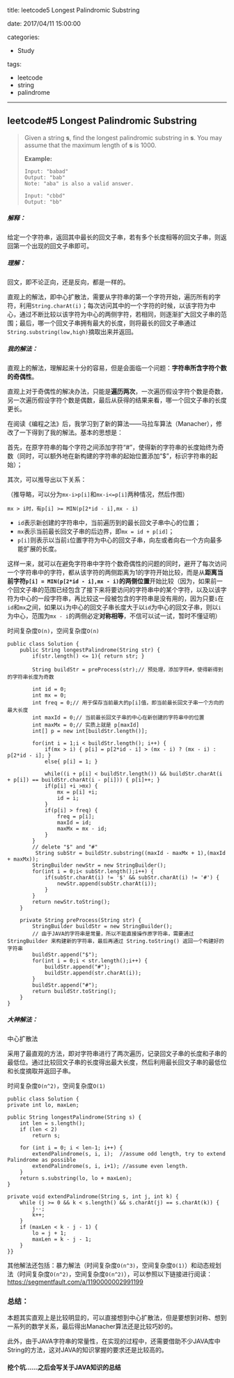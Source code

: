 title: leetcode5 Longest Palindromic Substring

date: 2017/04/11 15:00:00

categories:

- Study

tags:

- leetcode
- string
- palindrome

---

## leetcode#5 Longest Palindromic Substring

>Given a string **s**, find the longest palindromic substring in **s**. You may assume that the maximum length of **s** is 1000.
>
>**Example:**
>
>```
>Input: "babad"
>Output: "bab"
>Note: "aba" is also a valid answer.
>
>Input: "cbbd"
>Output: "bb"
>```
>

##### 解释：

给定一个字符串，返回其中最长的回文子串，若有多个长度相等的回文子串，则返回第一个出现的回文子串即可。

##### 理解：

回文，即不论正向，还是反向，都是一样的。

直观上的解法，即中心扩散法，需要从字符串的第一个字符开始，遍历所有的字符，利用`String.charAt(i)`；每次访问其中的一个字符的时候，以该字符为中心，通过不断比较以该字符为中心的两侧字符，若相同，则逐渐扩大回文子串的范围；最后，哪一个回文子串拥有最大的长度，则将最长的回文子串通过`String.substring(low,high)`摘取出来并返回。

##### 我的解法：

直观上的解法，理解起来十分的容易，但是会面临一个问题：**字符串所含字符个数的奇偶性**。

直观上对于奇偶性的解决办法，只能是**遍历两次**，一次遍历假设字符个数是奇数，另一次遍历假设字符个数是偶数，最后从获得的结果来看，哪一个回文子串的长度更长。

在阅读《编程之法》后，我学习到了新的算法——马拉车算法（Manacher），修改了一下得到了我的解法。基本的思想是：

首先，在原字符串的每个字符之间添加字符“#”，使得新的字符串的长度始终为奇数（同时，可以额外地在新构建的字符串的起始位置添加“$”，标识字符串的起始）；

其次，可以推导出以下关系：

（推导略，可以分为`mx-i>p[i]`和`mx-i<=p[i]`两种情况，然后作图）

`mx > i时，有p[i] >= MIN(p[2*id - i],mx - i)` 

- `id`表示新创建的字符串中，当前遍历到的最长回文子串中心的位置；
- `mx`表示当前最长回文子串的后边界，即`mx = id + p[id]`；
- `p[i]`则表示以当前`i`位置字符为中心的回文子串，向左或者向右一个方向最多能扩展的长度。

这样一来，就可以在避免字符串中字符个数奇偶性的问题的同时，避开了每次访问一个字符串中的字符，都从该字符的两侧距离为1的字符开始比较，而是从**距离当前字符`p[i] = MIN(p[2*id - i],mx - i)`的两侧位置**开始比较（因为，如果前一个回文子串的范围已经包含了接下来将要访问的字符串中的某个字符，以及以该字符为中心的一段字符串，再比较这一段被包含的字符串是没有用的，因为只要`i`在`id`和`mx`之间，如果以`i`为中心的回文子串长度大于以`id`为中心的回文子串，则以`i`为中心，范围为`mx - i`的两侧必定**对称相等**，不信可以试一试，暂时不懂证明）

时间复杂度`O(n)`，空间复杂度`O(n)`

```
public class Solution {
    public String longestPalindrome(String str) {
        if(str.length() <= 1){ return str; }

        String buildStr = preProcess(str);// 预处理，添加字符#，使得新得到的字符串长度为奇数
        
        int id = 0;
        int mx = 0;
        int freq = 0;// 用于保存当前最大的p[i]值，即当前最长回文子串一个方向的最大长度
        int maxId = 0;// 当前最长回文子串的中心在新创建的字符串中的位置
        int maxMx = 0;// 实质上就是 p[maxId]
        int[] p = new int[buildStr.length()];
        
        for(int i = 1;i < buildStr.length(); i++) {
            if(mx > i) { p[i] = p[2*id - i] > (mx - i) ? (mx - i) : p[2*id - i]; }
            else{ p[i] = 1; }
            
            while((i + p[i] < buildStr.length()) && buildStr.charAt(i + p[i]) == buildStr.charAt(i - p[i])) { p[i]++; }
            if(p[i] +i >mx) {
                mx = p[i] +i;
                id = i;
            }
            if(p[i] > freq) {
                freq = p[i];
                maxId = id;
                maxMx = mx - id;
            }
        }
        // delete "$" and "#"
         String subStr = buildStr.substring((maxId - maxMx + 1),(maxId + maxMx));
        StringBuilder newStr = new StringBuilder();
        for(int i = 0;i< subStr.length();i++) {
            if(subStr.charAt(i) != '$' && subStr.charAt(i) != '#') {
                newStr.append(subStr.charAt(i));
            }
        }
        return newStr.toString();
    }

    private String preProcess(String str) {
        StringBuilder buildStr = new StringBuilder();
        // 由于JAVA的字符串是常量，所以不能直接操作原字符串，需要通过 StringBuilder 来构建新的字符串，最后再通过 String.toString() 返回一个构建好的字符串
        buildStr.append("$");
        for(int i = 0;i < str.length();i++) {
            buildStr.append("#");
            buildStr.append(str.charAt(i));
        }
        buildStr.append("#");
        return buildStr.toString();
    }
}
```

##### 大神解法：

中心扩散法

采用了最直观的方法，即对字符串进行了两次遍历，记录回文子串的长度和子串的最低位。通过比较回文子串的长度得出最大长度，然后利用最长回文子串的最低位和长度摘取并返回子串。

时间复杂度`O(n^2)`，空间复杂度`O(1)`

```
public class Solution {
private int lo, maxLen;

public String longestPalindrome(String s) {
	int len = s.length();
	if (len < 2)
		return s;
	
    for (int i = 0; i < len-1; i++) {
     	extendPalindrome(s, i, i);  //assume odd length, try to extend Palindrome as possible
     	extendPalindrome(s, i, i+1); //assume even length.
    }
    return s.substring(lo, lo + maxLen);
}

private void extendPalindrome(String s, int j, int k) {
	while (j >= 0 && k < s.length() && s.charAt(j) == s.charAt(k)) {
		j--;
		k++;
	}
	if (maxLen < k - j - 1) {
		lo = j + 1;
		maxLen = k - j - 1;
	}
}}
```

其他解法还包括：暴力解法（时间复杂度`O(n^3)`，空间复杂度`O(1)`）和动态规划法（时间复杂度`O(n^2)`，空间复杂度`O(n^2)`），可以参照以下链接进行阅读： https://segmentfault.com/a/1190000002991199

### 总结：

本题其实直观上是比较明显的，可以直接想到中心扩散法，但是要想到对称、想到一系列的数学关系，最后得出Manacher算法还是比较巧妙的。

此外，由于JAVA字符串的常量性，在实现的过程中，还需要借助不少JAVA库中String的方法，这对JAVA的知识掌握的要求还是比较高的。

#### 挖个坑......之后会写关于JAVA知识的总结

